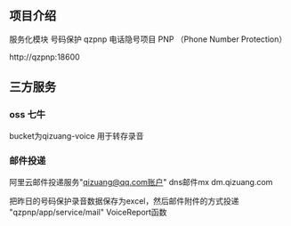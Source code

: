 ## 项目介绍
服务化模块  号码保护  qzpnp
电话隐号项目 PNP （Phone Number Protection）

http://qzpnp:18600


## 三方服务
### oss 七牛
bucket为qizuang-voice
用于转存录音

### 邮件投递
阿里云邮件投递服务"qizuang@qq.com账户"
dns邮件mx  dm.qizuang.com

把昨日的号码保护录音数据保存为excel，然后邮件附件的方式投递
"qzpnp/app/service/mail"
VoiceReport函数


